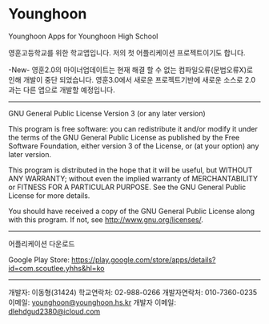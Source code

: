 # Younghoon

Younghoon Apps for Younghoon High School

영훈고등학교를 위한 학교앱입니다.
저의 첫 어플리케이션 프로젝트이기도 합니다.

-New-
영훈2.0의 마이너업데이트는 현재 해결 할 수 없는 컴파일오류(문법오류X)로 인해 개발이 중단 되었습니다.
영훈3.0에서 새로운 프로젝트기반에 새로운 소스로 2.0과는 다른 앱으로 개발할 예정입니다.

-----------------
GNU General Public License Version 3 (or any later version)

This program is free software: you can redistribute it and/or modify it under the terms of the GNU General Public License as published by the Free Software Foundation, either version 3 of the License, or (at your option) any later version.

This program is distributed in the hope that it will be useful, but WITHOUT ANY WARRANTY; without even the implied warranty of MERCHANTABILITY or FITNESS FOR A PARTICULAR PURPOSE. See the GNU General Public License for more details.

You should have received a copy of the GNU General Public License along with this program. If not, see http://www.gnu.org/licenses/.

-----------------

어플리케이션 다운로드

Google Play Store: https://play.google.com/store/apps/details?id=com.scoutlee.yhhs&hl=ko

----------------

개발자: 이동형(31424)
학교연락처: 02-988-0266
개발자연락처: 010-7360-0235
이메일: younghoon@younghoon.hs.kr
개발자 이메일: dlehdgud2380@icloud.com
